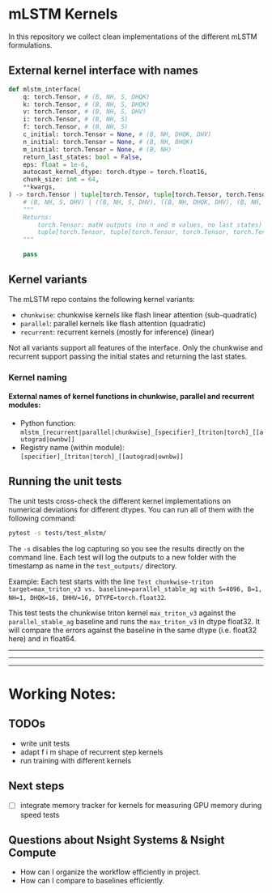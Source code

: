# mLSTM Kernels

In this repository we collect clean implementations of the different mLSTM formulations.

## External kernel interface with names

```python
def mlstm_interface(
    q: torch.Tensor, # (B, NH, S, DHQK)
    k: torch.Tensor, # (B, NH, S, DHQK)
    v: torch.Tensor, # (B, NH, S, DHV)
    i: torch.Tensor, # (B, NH, S)
    f: torch.Tensor, # (B, NH, S)
    c_initial: torch.Tensor = None, # (B, NH, DHQK, DHV)
    n_initial: torch.Tensor = None, # (B, NH, DHQK)
    m_initial: torch.Tensor = None, # (B, NH)
    return_last_states: bool = False,
    eps: float = 1e-6,
    autocast_kernel_dtype: torch.dtype = torch.float16,
    chunk_size: int = 64,
    **kwargs,
) -> torch.Tensor | tuple[torch.Tensor, tuple[torch.Tensor, torch.Tensor, torch.Tensor]]:
    # (B, NH, S, DHV) | ((B, NH, S, DHV), ((B, NH, DHQK, DHV), (B, NH, DHQK), (B, NH)))
    """
    Returns:
        torch.Tensor: matH outputs (no n and m values, no last states)
        tuple[torch.Tensor, tuple[torch.Tensor, torch.Tensor, torch.Tensor]]: matH, (matC_last, vecN_last, scaM_last)
    """

    pass

```

## Kernel variants

The mLSTM repo contains the following kernel variants:
- `chunkwise`: chunkwise kernels like flash linear attention (sub-quadratic)
- `parallel`: parallel kernels like flash attention (quadratic)
- `recurrent`: recurrent kernels (mostly for inference) (linear)

Not all variants support all features of the interface. Only the chunkwise and recurrent support passing the initial states and returning the last states.

### Kernel naming

#### External names of kernel functions in chunkwise, parallel and recurrent modules:
- Python function: `mlstm_[recurrent|parallel|chunkwise]_[specifier]_[triton|torch]_[[autograd|ownbw]]`
- Registry name (within module): `[specifier]_[triton|torch]_[[autograd|ownbw]]`


## Running the unit tests

The unit tests cross-check the different kernel implementations on numerical deviations for different dtypes.
You can run all of them with the following command:
```bash
pytest -s tests/test_mlstm/
```

The `-s` disables the log capturing so you see the results directly on the command line.
Each test will log the outputs to a new folder with the timestamp as name in the `test_outputs/` directory.

Example:
Each test starts with the line
`Test chunkwise-triton target=max_triton_v3 vs. baseline=parallel_stable_ag with S=4096, B=1, NH=1, DHQK=16, DHHV=16, DTYPE=torch.float32`.

This test tests the chunkwise triton kernel `max_triton_v3` against the `parallel_stable_ag` baseline and runs the `max_triton_v3` in dtype float32. It will compare the errors against the baseline in the same dtype (i.e. float32 here) and in float64.



---
---
---
# Working Notes:

## TODOs
- write unit tests
- adapt f i m shape of recurrent step kernels
- run training with different kernels

## Next steps

- [ ] integrate memory tracker for kernels for measuring GPU memory during speed tests



## Questions about Nsight Systems & Nsight Compute

- How can I organize the workflow efficiently in project.
- How can I compare to baselines efficiently.
